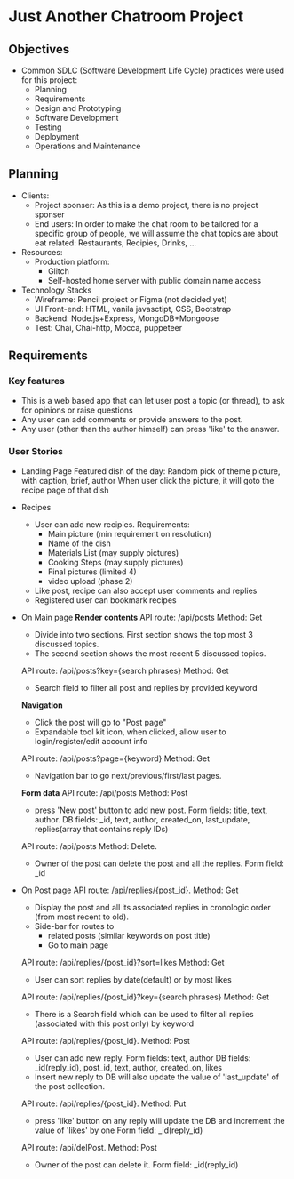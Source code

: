 # Just Another Chatroom Project

## Objectives

- Common SDLC (Software Development Life Cycle) practices were used for this project:
  - Planning
  - Requirements
  - Design and Prototyping
  - Software Development
  - Testing
  - Deployment
  - Operations and Maintenance

## Planning

- Clients:
  - Project sponser: As this is a demo project, there is no project sponser
  - End users: In order to make the chat room to be tailored for a specific group of people, we will assume the chat topics are about eat related: Restaurants, Recipies, Drinks, ...
- Resources:
  - Production platform:
    - Glitch
    - Self-hosted home server with public domain name access
- Technology Stacks
  - Wireframe: Pencil project or Figma  (not decided yet)
  - UI Front-end: HTML, vanila javasctipt, CSS, Bootstrap
  - Backend: Node.js+Express, MongoDB+Mongoose
  - Test: Chai, Chai-http, Mocca, puppeteer

## Requirements

### Key features
- This is a web based app that can let user post a topic (or thread), to ask for opinions or raise questions
- Any user can add comments or provide answers to the post.
- Any user (other than the author himself) can press 'like' to the answer.

### User Stories
- Landing Page
  Featured dish of the day: Random pick of theme picture, with caption, brief, author
  When user click the picture, it will goto the recipe page of that dish

- Recipes
  - User can add new recipies. Requirements:
    - Main picture (min requirement on resolution)
    - Name of the dish
    - Materials List
      (may supply pictures)
    - Cooking Steps
      (may supply pictures)
    - Final pictures (limited 4)
    - video upload (phase 2)
  - Like post, recipe can also accept user comments and replies
  - Registered user can bookmark recipes

- On Main page
  **Render contents**
  API route: /api/posts Method: Get
  - Divide into two sections. First section shows the top most 3 discussed topics.
  - The second section shows the most recent 5 discussed topics.

  API route: /api/posts?key={search phrases} Method: Get
  - Search field to filter all post and replies by provided keyword

  **Navigation**
  - Click the post will go to "Post page"
  - Expandable tool kit icon, when clicked, allow user to login/register/edit account info

  API route: /api/posts?page={keyword} Method: Get
  - Navigation bar to go next/previous/first/last pages.
  
  **Form data**
  API route: /api/posts Method: Post
  - press 'New post' button to add new post. Form fields: title, text, author.
    DB fields: _id, text, author, created_on, last_update, replies(array that contains reply IDs)

  API route: /api/posts Method: Delete.
  - Owner of the post can delete the post and all the replies. Form field: _id

- On Post page
  API route: /api/replies/{post_id}. Method: Get
  - Display the post and all its associated replies in cronologic order (from most recent to old).
  - Side-bar for routes to
    - related posts (similar keywords on post title)
    - Go to main page

  API route: /api/replies/{post_id}?sort=likes Method: Get
  - User can sort replies by date(default) or by most likes

  API route: /api/replies/{post_id}?key={search phrases} Method: Get
  - There is a Search field which can be used to filter all replies (associated with this post only) by keyword

  API route: /api/replies/{post_id}. Method: Post
  - User can add new reply. Form fields: text, author
    DB fields: _id(reply_id), post_id, text, author, created_on, likes
  - Insert new reply to DB will also update the value of 'last_update' of the post collection.
  
  API route: /api/replies/{post_id}. Method: Put
  - press 'like' button on any reply will update the DB and increment the value of 'likes' by one
    Form field: _id(reply_id)

  API route: /api/delPost. Method: Post
  - Owner of the post can delete it. Form field: _id(reply_id)

